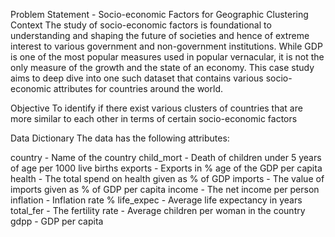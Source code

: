 Problem Statement - Socio-economic Factors for Geographic Clustering
Context
The study of socio-economic factors is foundational to understanding and shaping the future of societies and hence of extreme interest to various government and non-government institutions. While GDP is one of the most popular measures used in popular vernacular, it is not the only measure of the growth and the state of an economy. This case study aims to deep dive into one such dataset that contains various socio-economic attributes for countries around the world.

Objective
To identify if there exist various clusters of countries that are more similar to each other in terms of certain socio-economic factors

Data Dictionary
The data has the following attributes:

country - Name of the country
child_mort - Death of children under 5 years of age per 1000 live births
exports - Exports in % age of the GDP per capita
health - The total spend on health given as % of GDP
imports - The value of imports given as % of GDP per capita
income - The net income per person
inflation - Inflation rate %
life_expec - Average life expectancy in years
total_fer - The fertility rate - Average children per woman in the country
gdpp - GDP per capita